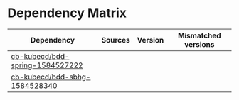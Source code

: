 # Dependency Matrix

Dependency | Sources | Version | Mismatched versions
---------- | ------- | ------- | -------------------
[cb-kubecd/bdd-spring-1584527222](https://github.com/cb-kubecd/bdd-spring-1584527222.git) |  | []() | 
[cb-kubecd/bdd-sbhg-1584528340](https://github.com/cb-kubecd/bdd-sbhg-1584528340.git) |  | []() | 
